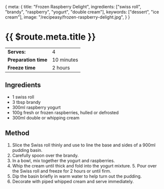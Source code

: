 <route>
{
  meta: {
    title: "Frozen Raspberry Delight",
    ingredients: ["swiss roll", "brandy", "raspberry", "yogurt", "double cream"],
    keywords: ["dessert", "ice cream"],
    image: "/recipeasy/frozen-raspberry-delight.jpg",
  }
}
</route>

<RecipeLayout>

# {{ $route.meta.title }}

|                      |            |
| -------------------- | ---------- |
| **Serves:**          | 4          |
| **Preparation time** | 10 minutes |
| **Freeze time**      | 2 hours    |

## Ingredients

- 1 swiss roll
- 3 tbsp brandy
- 300ml raspberry yogurt
- 100g fresh or frozen raspberries, hulled or defrosted
- 300ml double or whipping cream

## Method

1. Slice the Swiss roll thinly and use to line the base and sides of a 900ml pudding basin.
2. Carefully spoon over the brandy.
3. In a bowl, mix together the yogurt and raspberries.
4. Whip the cream until thick and fold into the yogurt mixture. 5. Pour over the Swiss roll and freeze for 2 hours or until firm.
5. Dip the basin briefly in warm water to help turn out the pudding.
6. Decorate with piped whipped cream and serve immediately.

</RecipeLayout>
